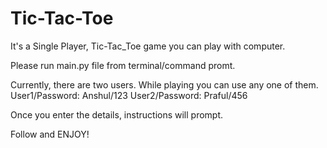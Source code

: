 # Tic-Tac-Toe

It's a Single Player, Tic-Tac_Toe game you can play with computer.

Please run main.py file from terminal/command promt.


Currently, there are two users. While playing you can use any one of them.
User1/Password: Anshul/123
User2/Password: Praful/456

Once you enter the details, instructions will prompt.

Follow and ENJOY!
